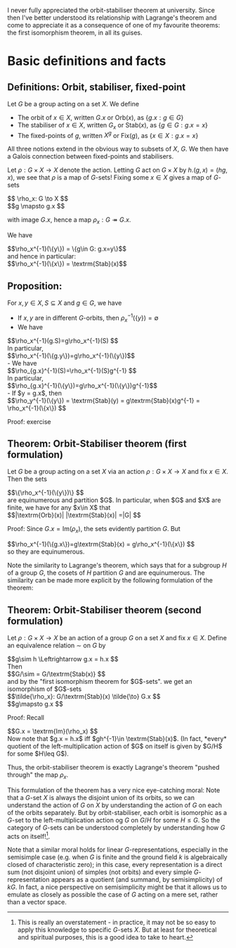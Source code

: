 I never fully appreciated the orbit-stabiliser theorem at university. Since then I've better understood its relationship with Lagrange's theorem and come to appreciate it as a consequence of one of my favourite theorems: the first isomorphism theorem, in all its guises.

# Basic definitions and facts

## Definitions: Orbit, stabiliser, fixed-point
Let <span>$G$</span> be a group acting on a set <span>$X$</span>. We define
 - The orbit of <span>$x \in X$</span>, written <span>$G.x$</span> or <span>$\textrm{Orb}(x)$</span>, as <span>$\{g.x: g\in G\}$</span>
 - The stabiliser of <span>$x \in X$</span>, written <span>$G_x$</span> or <span>$\textrm{Stab}(x)$</span>, as <span>$\{g \in G: g.x=x\}$</span>
 - The fixed-points of <span>$g$</span>, written <span>$X^g$</span> or <span>$\textrm{Fix}(g)$</span>, as <span>$\{x\in X: g.x=x\}$</span>

All three notions extend in the obvious way to subsets of <span>$X$</span>, <span>$G$</span>. We then have a Galois connection between fixed-points and stabilisers. 

Let <span>$\rho: G\times X \to X$</span> denote the action. Letting <span>$G$</span> act on <span>$G\times X$</span> by <span>$h.(g,x) = (hg,x)$</span>, we see that <span>$\rho$</span> is a map of <span>$G$</span>-sets! Fixing some <span>$x\in X$</span> gives a map of <span>$G$</span>-sets

<div>$$ \rho_x: G \to X $$</div>
<div>$$g \mapsto g.x $$</div>

with image <span>$G.x$</span>, hence a map <span>$\rho_x: G \twoheadrightarrow G.x$</span>.

We have 
<div>$$\rho_x^{-1}(\{y\}) = \{g\in G: g.x=y\}$$</div>
and hence in particular:
<div>$$\rho_x^{-1}(\{x\}) = \textrm{Stab}(x)$$</div>

## Proposition:
For <span>$x,y \in X, S \subseteq X$</span> and <span>$g \in G$</span>, we have 
- If <span>$x,y$</span> are in different <span>$G$</span>-orbits, then <span>$\rho_x^{-1}(\{y\}) = \emptyset$</span>
- We have 
 <div>$$\rho_x^{-1}(g.S)=g\rho_x^{-1}(S) $$</div> 
 In particular, 
 <div>$$\rho_x^{-1}(\{g.y\})=g\rho_x^{-1}(\{y\})$$</div>
- We have 
 <div>$$\rho_{g.x}^{-1}(S)=\rho_x^{-1}(S)g^{-1} $$</div> 
 In particular, 
 <div>$$\rho_{g.x}^{-1}(\{y\})=g\rho_x^{-1}(\{y\})g^{-1}$$</div>
- If <span>$y = g.x$</span>, then 
 <div>$$\rho_y^{-1}(\{y\}) = \textrm{Stab}(y) = g\textrm{Stab}(x)g^{-1} = \rho_x^{-1}(\{x\}) $$</div>

Proof: exercise

## Theorem: Orbit-Stabiliser theorem (first formulation)
Let <span>$G$</span> be a group acting on a set <span>$X$</span> via an action <span>$\rho: G\times X \to X$</span> and fix <span>$x\in X$</span>. Then the sets 
<div>$$\{\rho_x^{-1}(\{y\})\} $$</div> 
are equinumerous and partition <span>$G$</span>.
In particular, when <span>$G$</span> and <span>$X$</span> are finite, we have for any <span>$x\in X$</span> that 
<div>$$|\textrm{Orb}(x)| |\textrm{Stab}(x)| =|G| $$</div>

Proof: 
Since <span>$G.x = \textrm{Im}(\rho_x)$</span>, the sets evidently partition <span>$G$</span>. But 
<div>$$\rho_x^{-1}(\{g.x\})=g\textrm{Stab}(x) = g\rho_x^{-1}(\{x\}) $$</div> 
so they are equinumerous.

Note the similarity to Lagrange's theorem, which says that for a subgroup <span>$H$</span> of a group <span>$G$</span>, the cosets of <span>$H$</span> partition <span>$G$</span> and are equinumerous. The similarity can be made more explicit by the following formulation of the theorem:

## Theorem: Orbit-Stabiliser theorem (second formulation)
Let <span>$\rho :G\times X\to X$</span> be an action of a group <span>$G$</span> on a set <span>$X$</span> and fix <span>$x\in X$</span>. Define an equivalence relation <span>$\sim$</span> on <span>$G$</span> by 
<div>$$g\sim h \Leftrightarrow g.x = h.x $$</div>
Then 
<div>$$G/\sim = G/\textrm{Stab(x)} $$</div>
 and by the "first isomorphism theorem for <span>$G$</span>-sets". we get an isomorphism of <span>$G$</span>-sets
<div>$$\tilde{\rho_x}: G/\textrm{Stab}(x) \tilde{\to} G.x $$</div> 
<div>$$g\mapsto g.x $$</div>

Proof: Recall 
<div>$$G.x = \textrm{Im}(\rho_x) $$</div>
Now note that <span>$g.x = h.x$</span> iff <span>$gh^{-1}\in \textrm{Stab}(x)$</span>. (In fact, *every* quotient of the left-multiplication action of <span>$G$</span> on itself is given by <span>$G/H$</span> for some <span>$H\leq G$</span>).

Thus, the orbit-stabiliser theorem is exactly Lagrange's theorem "pushed through" the map <span>$\rho_x$</span>.

This formulation of the theorem has a very nice eye-catching moral: Note that a <span>$G$</span>-set <span>$X$</span> is always the disjoint union of its orbits, so we can understand the action of <span>$G$</span> on <span>$X$</span> by understanding the action of <span>$G$</span> on each of the orbits separately. But by orbit-stabiliser, each orbit is isomorphic as a <span>$G$</span>-set to the left-multiplication action og <span>$G$</span> on <span>$G/H$</span> for some <span>$H\leq G$</span>. So the category of <span>$G$</span>-sets can be understood completely by understanding how <span>$G$</span> acts on itself![^overstatement].

Note that a similar moral holds for linear <span>$G$</span>-representations, especially in the semisimple case (e.g. when <span>$G$</span> is finite and the ground field <span>$k$</span> is algebraically closed of characteristic zero); in this case, every representation is a direct sum (not disjoint union) of simples (not orbits) and every simple <span>$G$</span>-representation appears as a quotient (and summand, by semisimplicity) of <span>$kG$</span>. In fact, a nice perspective on semisimplicity might be that it allows us to emulate as closely as possible the case of <span>$G$</span> acting on a mere set, rather than a vector space.

[^overstatement]: This is really an overstatement - in practice, it may not be so easy to apply this knowledge to specific <span>$G$</span>-sets <span>$X$</span>. But at least for theoretical and spiritual purposes, this is a good idea to take to heart.